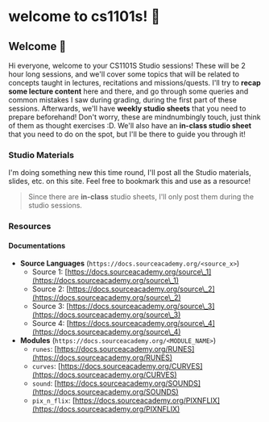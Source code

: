 # welcome to cs1101s! 👋

## Welcome 👋 <a href="#top" id="top"></a>

Hi everyone, welcome to your CS1101S Studio sessions! These will be 2 hour long sessions, and we'll cover some topics that will be related to concepts taught in lectures, recitations and missions/quests. I'll try to **recap some lecture content** here and there, and go through some queries and common mistakes I saw during grading, during the first part of these sessions. Afterwards, we'll have **weekly studio sheets** that you need to prepare beforehand! Don't worry, these are mindnumbingly touch, just think of them as thought exercises :D. We'll also have an **in-class studio sheet** that you need to do on the spot, but I'll be there to guide you through it!

### Studio Materials <a href="#studio-materials" id="studio-materials"></a>

I'm doing something new this time round, I'll post all the Studio materials, slides, etc. on this site. Feel free to bookmark this and use as a resource!

> Since there are **in-class** studio sheets, I'll only post them during the studio sessions.

### Resources <a href="#resources" id="resources"></a>

#### Documentations <a href="#documentations" id="documentations"></a>

* **Source Languages** (`https://docs.sourceacademy.org/<source_x>`)
  * Source 1: [https://docs.sourceacademy.org/source\_1](https://docs.sourceacademy.org/source\_1)
  * Source 2: [https://docs.sourceacademy.org/source\_2](https://docs.sourceacademy.org/source\_2)
  * Source 3: [https://docs.sourceacademy.org/source\_3](https://docs.sourceacademy.org/source\_3)
  * Source 4: [https://docs.sourceacademy.org/source\_4](https://docs.sourceacademy.org/source\_4)
* **Modules** (`https://docs.sourceacademy.org/<MODULE_NAME>`)
  * `runes`: [https://docs.sourceacademy.org/RUNES](https://docs.sourceacademy.org/RUNES)
  * `curves`: [https://docs.sourceacademy.org/CURVES](https://docs.sourceacademy.org/CURVES)
  * `sound`: [https://docs.sourceacademy.org/SOUNDS](https://docs.sourceacademy.org/SOUNDS)
  * `pix_n_flix`: [https://docs.sourceacademy.org/PIXNFLIX](https://docs.sourceacademy.org/PIXNFLIX)
